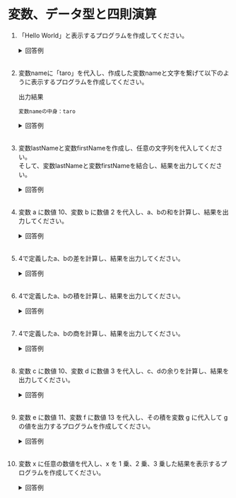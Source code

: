 # 変数、データ型と四則演算

1. 「Hello World」と表示するプログラムを作成してください。

	<details><summary>回答例</summary><div>
		
	```
	console.log('Hello World');
	```
		
	</div></details>
	

	<br>

2. 変数nameに「taro」を代入し、作成した変数nameと文字を繋げて以下のように表示するプログラムを作成してください。

	出力結果
		
	```
	変数nameの中身：taro
	```
		
	<details><summary>回答例</summary><div>
		
	```
	let name = "taro"
	console.log('変数nameの中身：' + name);

	もしくは

	console.log(`変数nameの中身：${name}`);
	```
		
	</div></details>

	<br>

3. 変数lastNameと変数firstNameを作成し、任意の文字列を代入してください。  
そして、変数lastNameと変数firstNameを結合し、結果を出力してください。

	<details><summary>回答例</summary><div>
		
	```
	let lastName = "山田";
	let firstName = "太郎";
	console.log(lastName + firstName);
	```
		
	</div></details>
	
	<br>

	
4. 変数 a に数値 10、変数 b に数値 2 を代入し、a、bの和を計算し、結果を出力してください。

	<details><summary>回答例</summary><div>
		
	```
	let a = 10;
	let b = 2;
	console.log(a + b);
	```
		
	</div></details>
	
	<br>
	
5. 4で定義したa、bの差を計算し、結果を出力してください。

	<details><summary>回答例</summary><div>
		
	```
	console.log(a - b);
	```
		
	</div></details>
	
	<br>
	
6. 4で定義したa、bの積を計算し、結果を出力してください。

	<details><summary>回答例</summary><div>
		
	```
	console.log(a * b);
	```
		
	</div></details>
	
	<br>
	
7. 4で定義したa、bの商を計算し、結果を出力してください。

	<details><summary>回答例</summary><div>
		
	```
	console.log(a / b);
	```
		
	</div></details>
	
	<br>
	
8. 変数 c に数値 10、変数 d に数値 3 を代入し、c、dの余りを計算し、結果を出力してください。

	<details><summary>回答例</summary><div>
		
	```
	let c = 10;
	let d = 3;
	console.log(c % d);
	```
		
	</div></details>
	
	<br>
	
9. 変数 e に数値 11、変数 f に数値 13 を代入し、その積を変数 g に代入して g の値を出力するプログラムを作成してください。

	<details><summary>回答例</summary><div>
		
	```
	let e = 11;
	let f = 13;
	let g = e * f;
	console.log(g);
	```
		
	</div></details>
	
	<br>
	
10. 変数 x に任意の数値を代入し、x を 1 乗、2 乗、3 乗した結果を表示するプログラムを作成してください。

	<details><summary>回答例</summary><div>
		
	```
	let x = 2;
	console.log(x);
	console.log(x * x);
	console.log(x * x * x);
	```
		
	</div></details>
	
	<br>
